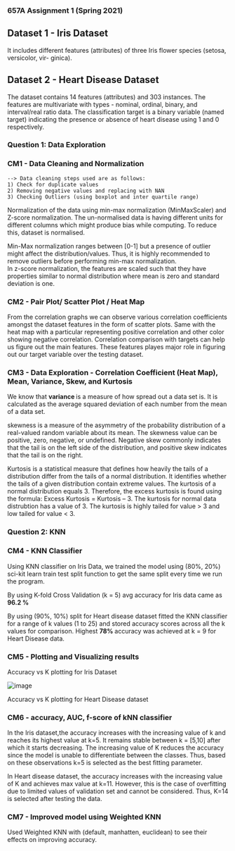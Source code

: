 ### 657A Assignment 1 (Spring 2021)

## Dataset 1 - Iris Dataset
It includes different features (attributes) of three Iris flower species (setosa, versicolor, vir- ginica).

## Dataset 2 - Heart Disease Dataset
The dataset contains 14 features (attributes) and 303 instances. The features are multivariate with types - nominal, ordinal, binary, and interval/real ratio data. The classification target is a binary variable (named target) indicating the presence or absence of heart disease using 1 and 0 respectively.

### Question 1: Data Exploration
### CM1 - Data Cleaning and Normalization 
    --> Data cleaning steps used are as follows:
    1) Check for duplicate values
    2) Removing negative values and replacing with NAN 
    3) Checking Outliers (using boxplot and inter quartile range)
    
Normalization of the data using min-max normalization (MinMaxScaler) and Z-score normalization. The un-normalised data is having different units for different columns which might produce bias while computing. To reduce this, dataset is normalised.                                                        

Min-Max normalization ranges between [0-1] but a presence of outlier might affect the distribution/values. Thus, it is highly recommended to remove outliers before performing min-max normalization.                                                        
In z-score normalization, the features are scaled such that they have properties similar to normal distribution where mean is zero and standard deviation is one.

### CM2 - Pair Plot/ Scatter Plot / Heat Map

From the correlation graphs we can observe various correlation coefficients amongst the dataset features in the form of scatter plots. Same with the heat map with a particular representing positive correlation and other color showing negative correlation.
Correlation comparison with targets can help us figure out the main features. These features playes major role in figuring out our target variable over the testing dataset.

### CM3 - Data Exploration - Correlation Coefficient (Heat Map), Mean, Variance, Skew, and Kurtosis
We know that <b> variance </b> is a measure of how spread out a data set is. It is calculated as the average squared deviation of each number from the mean of a data set. 

skewness is a measure of the asymmetry of the probability distribution of a real-valued random variable about its mean. The skewness value can be positive, zero, negative, or undefined. Negative skew commonly indicates that the tail is on the left side of the distribution, and positive skew indicates that the tail is on the right.

Kurtosis is a statistical measure that defines how heavily the tails of a distribution differ from the tails of a normal distribution. It identifies whether the tails of a given distribution contain extreme values. The kurtosis of a normal distribution equals 3. Therefore, the excess kurtosis is found using the formula: Excess Kurtosis = Kurtosis – 3. The kurtosis for normal data distrubtion has a value of 3.
The kurtosis is highly tailed for value > 3 and  low tailed for value < 3.

### Question 2: KNN
### CM4 - KNN Classifier
Using KNN classifier on Iris Data, we trained the model using (80%, 20%) sci-kit learn train test split function to get the same split every time we run the program.

By using K-fold Cross Validation (k = 5) avg accuracy for Iris data came as <b> 96.2 % </b>

By using (90%, 10%) split for Heart disease dataset fitted the KNN classifier for a range of k values (1 to 25) and stored accuracy scores across all the k values for comparison. Highest <b> 78% </b> accuracy was achieved at k = 9 for Heart Disease data.

### CM5 - Plotting and Visualizing results
Accuracy vs K plotting for Iris Dataset

![image](https://user-images.githubusercontent.com/24928445/171331609-80f4c975-0a9a-4058-847a-ae5dc0b27303.png)



Accuracy vs K plotting for Heart Disease dataset


### CM6 - accuracy, AUC, f-score of kNN classifier

In the Iris dataset,the accuracy increases with the increasing value of k and reaches its highest value at k=5. It remains stable between k = [5,10] after which it starts decreasing. The increasing value of K reduces the accuracy since the model is unable to differentiate between the classes. Thus, based on these observations k=5 is selected as the best fitting parameter.

In Heart disease dataset, the accuracy increases with the increasing value of K and achieves max value at k=11. However, this is the case of overfitting due to limited values of validation set and cannot be considered. Thus, K=14 is selected after testing the data.

### CM7 - Improved model using Weighted KNN
Used Weighted KNN with (default, manhatten, euclidean) to see their effects on improving accuracy.
